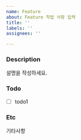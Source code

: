 ```yaml
---
name: Feature
about: Feature 작업 사항 입력
title: ''
labels: ''
assignees: ''

---
```


### Description
설명을 작성하세요.

### Todo
- [ ] todo1

### Etc
기타사항
